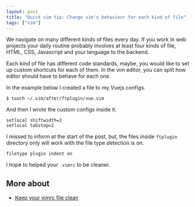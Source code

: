 ```yaml
---
layout: post
title: "Quick vim tip: Change vim's behaviour for each kind of file"
tags: ["vim"]
---
```


We navigate on many different kinds of files every day. If you work in web projects your daily routine probably involves at least four kinds of file, HTML, CSS, Javascript and your language to the backend. 

Each kind of file has different code standards, maybe, you would like to set up custom shortcuts for each of them. In the vim editor, you can split how editor should have to behave for each one.

In the example below I created a file to my Vuejs configs.

```console
$ touch ~/.vim/after/ftplugin/vue.vim
```

And then I wrote the custom configs inside it.

```vim
setlocal shiftwidth=2
setlocal tabstop=2
```

I missed to inform at the start of the post, but, the files inside `ftplugin` directory only will work with the file type detection is on.

```vim
filetype plugin indent on
```

I hope to helped your `.vimrc` to be cleaner.

## More about

* [Keep your vimrc file clean](https://vim.fandom.com/wiki/Keep_your_vimrc_file_clean)
